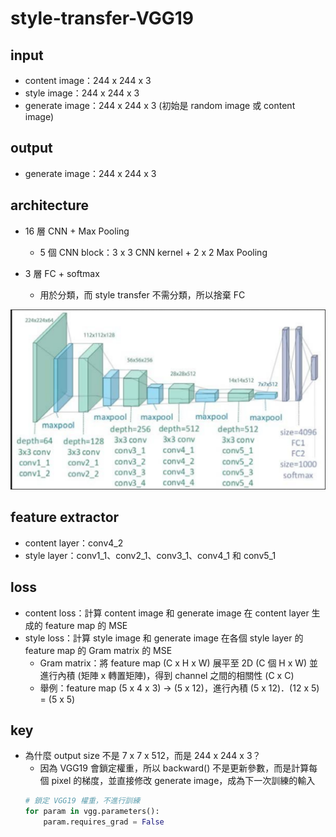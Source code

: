 # style-transfer-VGG19
## input
- content image：244 x 244 x 3
- style image：244 x 244 x 3
- generate image：244 x 244 x 3 (初始是 random image 或 content image)

## output
- generate image：244 x 244 x 3

## architecture
- 16 層 CNN + Max Pooling
    - 5 個 CNN block：3 x 3 CNN kernel + 2 x 2 Max Pooling

- 3 層 FC + softmax
    - 用於分類，而 style transfer 不需分類，所以捨棄 FC

![alt text](architecture.png)

## feature extractor
- content layer：conv4_2
- style layer：conv1_1、conv2_1、conv3_1、conv4_1 和 conv5_1

## loss
- content loss：計算 content image 和 generate image 在 content layer 生成的 feature map 的 MSE
- style loss：計算 style image 和 generate image 在各個 style layer 的 feature map 的 Gram matrix 的 MSE
    - Gram matrix：將 feature map (C x H x W) 展平至 2D (C 個 H x W) 並進行內積 (矩陣 x 轉置矩陣)，得到 channel 之間的相關性 (C x C)
    - 舉例：feature map (5 x 4 x 3) -> (5 x 12)，進行內積 (5 x 12)．(12 x 5) = (5 x 5)

## key
- 為什麼 output size 不是 7 x 7 x 512，而是 244 x 244 x 3？
    - 因為 VGG19 會鎖定權重，所以 backward() 不是更新參數，而是計算每個 pixel 的梯度，並直接修改 generate image，成為下一次訓練的輸入
    ```python
    # 鎖定 VGG19 權重，不進行訓練
    for param in vgg.parameters():
        param.requires_grad = False
    ```
